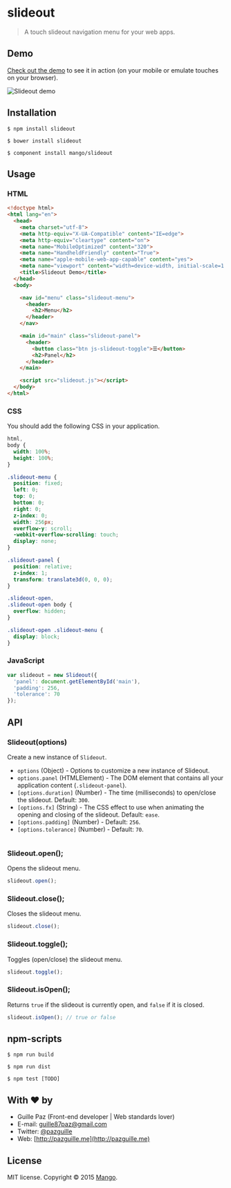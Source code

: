 # slideout

> A touch slideout navigation menu for your web apps.

## Demo

[Check out the demo](https://mango.github.io/slideout/) to see it in action (on your mobile or emulate touches on your browser).

<img src="https://cldup.com/miAzFnxjWM.gif?v=1" alt="Slideout demo">

## Installation

    $ npm install slideout

    $ bower install slideout

    $ component install mango/slideout

## Usage

### HTML
```html
<!doctype html>
<html lang="en">
  <head>
    <meta charset="utf-8">
    <meta http-equiv="X-UA-Compatible" content="IE=edge">
    <meta http-equiv="cleartype" content="on">
    <meta name="MobileOptimized" content="320">
    <meta name="HandheldFriendly" content="True">
    <meta name="apple-mobile-web-app-capable" content="yes">
    <meta name="viewport" content="width=device-width, initial-scale=1.0, user-scalable=no">
    <title>Slideout Demo</title>
  </head>
  <body>

    <nav id="menu" class="slideout-menu">
      <header>
        <h2>Menu</h2>
      </header>
    </nav>

    <main id="main" class="slideout-panel">
      <header>
        <button class="btn js-slideout-toggle">☰</button>
        <h2>Panel</h2>
      </header>
    </main>

    <script src="slideout.js"></script>
  </body>
</html>
```

### CSS
You should add the following CSS in your application.

```css
html,
body {
  width: 100%;
  height: 100%;
}

.slideout-menu {
  position: fixed;
  left: 0;
  top: 0;
  bottom: 0;
  right: 0;
  z-index: 0;
  width: 256px;
  overflow-y: scroll;
  -webkit-overflow-scrolling: touch;
  display: none;
}

.slideout-panel {
  position: relative;
  z-index: 1;
  transform: translate3d(0, 0, 0);
}

.slideout-open,
.slideout-open body {
  overflow: hidden;
}

.slideout-open .slideout-menu {
  display: block;
}
```

### JavaScript
```js
var slideout = new Slideout({
  'panel': document.getElementById('main'),
  'padding': 256,
  'tolerance': 70
});
```

## API

### Slideout(options)
Create a new instance of `Slideout`.

- `options` (Object) - Options to customize a new instance of Slideout.
- `options.panel` (HTMLElement) - The DOM element that contains all your application content (`.slideout-panel`).
- `[options.duration]` (Number) - The time (milliseconds) to open/close the slideout. Default: `300`.
- `[options.fx]` (String) - The CSS effect to use when animating the opening and closing of the slideout. Default: `ease`.
- `[options.padding]` (Number) - Default: `256`.
- `[options.tolerance]` (Number) - Default: `70`.

```js
```

### Slideout.open();
Opens the slideout menu.

```js
slideout.open();
```

### Slideout.close();
Closes the slideout menu.

```js
slideout.close();
```

### Slideout.toggle();
Toggles (open/close) the slideout menu.

```js
slideout.toggle();
```

### Slideout.isOpen();
Returns `true` if the slideout is currently open, and `false` if it is closed.

```js
slideout.isOpen(); // true or false
```

## npm-scripts
```
$ npm run build
```

```
$ npm run dist
```

```
$ npm test [TODO]
```

## With ❤ by
- Guille Paz (Front-end developer | Web standards lover)
- E-mail: [guille87paz@gmail.com](mailto:guille87paz@gmail.com)
- Twitter: [@pazguille](http://twitter.com/pazguille)
- Web: [http://pazguille.me](http://pazguille.me)

## License
MIT license. Copyright © 2015 [Mango](http://getmango.com).
